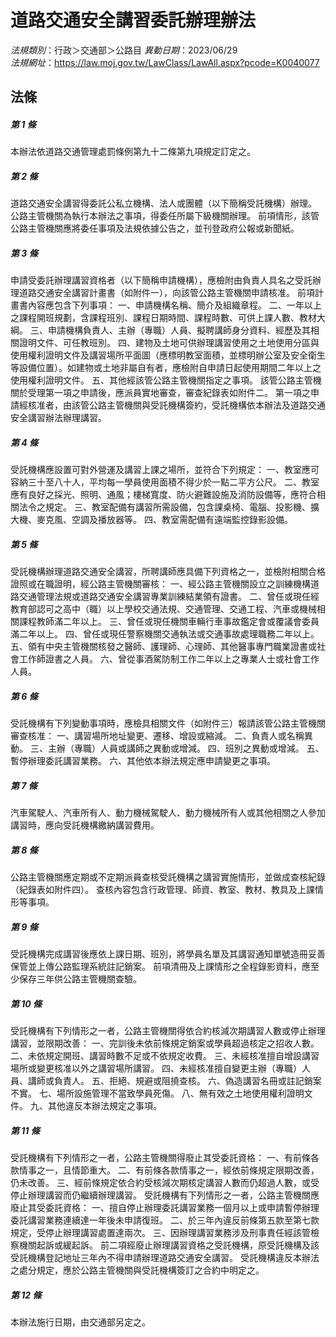 # 道路交通安全講習委託辦理辦法

*法規類別*：行政＞交通部＞公路目
*異動日期*：2023/06/29  
*法規網址*：https://law.moj.gov.tw/LawClass/LawAll.aspx?pcode=K0040077



## 法條
##### 第 1 條
本辦法依道路交通管理處罰條例第九十二條第九項規定訂定之。

##### 第 2 條
道路交通安全講習得委託公私立機構、法人或團體（以下簡稱受託機構）辦理。
公路主管機關為執行本辦法之事項，得委任所屬下級機關辦理。
前項情形，該管公路主管機關應將委任事項及法規依據公告之，並刊登政府公報或新聞紙。

##### 第 3 條
申請受委託辦理講習資格者（以下簡稱申請機構），應檢附由負責人具名之受託辦理道路交通安全講習計畫書（如附件一），向該管公路主管機關申請核准。
前項計畫書內容應包含下列事項：
一、申請機構名稱、簡介及組織章程。
二、一年以上之課程開班規劃，含課程班別、課程日期時間、課程時數、可供上課人數、教材大綱。
三、申請機構負責人、主辦（專職）人員、擬聘講師身分資料、經歷及其相關證明文件、可任教班別。
四、建物及土地可供辦理講習使用之土地使用分區與使用權利證明文件及講習場所平面圖（應標明教室面積，並標明辦公室及安全衛生等設備位置）。如建物或土地非屬自有者，應檢附自申請日起使用期間二年以上之使用權利證明文件。
五、其他經該管公路主管機關指定之事項。
該管公路主管機關於受理第一項之申請後，應派員實地審查，審查紀錄表如附件二。
第一項之申請經核准者，由該管公路主管機關與受託機構簽約，受託機構依本辦法及道路交通安全講習辦法辦理講習。

##### 第 4 條
受託機構應設置可對外營運及講習上課之場所，並符合下列規定：
一、教室應可容納三十至八十人，平均每一學員使用面積不得少於一點二平方公尺。
二、教室應有良好之採光、照明、通風；樓梯寬度、防火避難設施及消防設備等，應符合相關法令之規定。
三、教室配備有講習所需設備，包含課桌椅、電腦、投影機、擴大機、麥克風、空調及播放器等。
四、教室需配備有遠端監控錄影設備。

##### 第 5 條
受託機構辦理道路交通安全講習，所聘講師應具備下列資格之一，並檢附相關合格證照或在職證明，經公路主管機關審核：
一、經公路主管機關設立之訓練機構道路交通管理法規或道路交通安全講習專業訓練結業領有證書。
二、曾任或現任經教育部認可之高中（職）以上學校交通法規、交通管理、交通工程、汽車或機械相關課程教師滿二年以上。
三、曾任或現任機關車輛行車事故鑑定會或覆議會委員滿二年以上。
四、曾任或現任警察機關交通執法或交通事故處理職務二年以上。
五、領有中央主管機關核發之醫師、護理師、心理師、其他醫事專門職業證書或社會工作師證書之人員。
六、曾從事酒駕防制工作二年以上之專業人士或社會工作人員。

##### 第 6 條
受託機構有下列變動事項時，應檢具相關文件（如附件三）報請該管公路主管機關審查核准：
一、講習場所地址變更、遷移、增設或縮減。
二、負責人或名稱異動。
三、主辦（專職）人員或講師之異動或增減。
四、班別之異動或增減。
五、暫停辦理委託講習業務。
六、其他依本辦法規定應申請變更之事項。

##### 第 7 條
汽車駕駛人、汽車所有人、動力機械駕駛人、動力機械所有人或其他相關之人參加講習時，應向受託機構繳納講習費用。

##### 第 8 條
公路主管機關應定期或不定期派員查核受託機構之講習實施情形，並做成查核紀錄（紀錄表如附件四）。
查核內容包含行政管理、師資、教室、教材、教具及上課情形等事項。

##### 第 9 條
受託機構完成講習後應依上課日期、班別，將學員名單及其講習通知單號造冊妥善保管並上傳公路監理系統註記銷案。
前項清冊及上課情形之全程錄影資料，應至少保存三年供公路主管機關查驗。

##### 第 10 條
受託機構有下列情形之一者，公路主管機關得依合約核減次期講習人數或停止辦理講習，並限期改善：
一、完訓後未依前條規定銷案或學員超過核定之招收人數。
二、未依規定開班、講習時數不足或不依規定收費。
三、未經核准擅自增設講習場所或變更核准以外之講習場所講習。
四、未經核准擅自變更主辦（專職）人員、講師或負責人。
五、拒絕、規避或阻撓查核。
六、偽造講習名冊或註記銷案不實。
七、場所設施管理不當致學員死傷。
八、無有效之土地使用權利證明文件。
九、其他違反本辦法規定之事項。

##### 第 11 條
受託機構有下列情形之一者，公路主管機關得廢止其受委託資格：
一、有前條各款情事之一，且情節重大。
二、有前條各款情事之一，經依前條規定限期改善，仍未改善。
三、經前條規定依合約受核減次期核定講習人數而仍超過人數，或受停止辦理講習而仍繼續辦理講習。
受託機構有下列情形之一者，公路主管機關應廢止其受委託資格：
一、擅自停止辦理委託講習業務一個月以上或申請暫停辦理委託講習業務連續達一年後未申請復班。
二、於三年內違反前條第五款至第七款規定，受停止辦理講習處置達兩次。
三、因辦理講習業務涉及刑事責任經該管檢察機關起訴或緩起訴。
前二項經廢止辦理講習資格之受託機構，原受託機構及該受託機構登記地址三年內不得申請辦理道路交通安全講習。
受託機構違反本辦法之處分規定，應於公路主管機關與受託機構簽訂之合約中明定之。

##### 第 12 條
本辦法施行日期，由交通部另定之。


